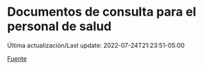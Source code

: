 # Documentos de consulta para el personal de salud

Última actualización/Last update: 2022-07-24T21:23:51-05:00

 [Fuente](https://coronavirus.gob.mx/personal-de-salud/documentos-de-consulta/)
